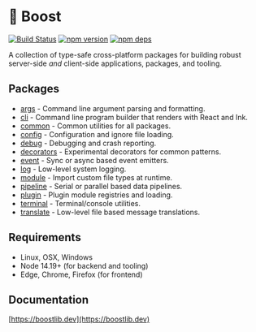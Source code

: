 # 🚀 Boost

[![Build Status](https://github.com/milesj/boost/workflows/Build/badge.svg)](https://github.com/milesj/boost/actions?query=branch%3Amaster)
[![npm version](https://badge.fury.io/js/%40boost%2Fcommon.svg)](https://www.npmjs.com/package/@boost/common)
[![npm deps](https://david-dm.org/milesj/boost.svg?path=packages/common)](https://www.npmjs.com/package/@boost/common)

A collection of type-safe cross-platform packages for building robust server-side _and_ client-side
applications, packages, and tooling.

## Packages

- [args](https://www.npmjs.com/package/@boost/args) - Command line argument parsing and formatting.
- [cli](https://www.npmjs.com/package/@boost/cli) - Command line program builder that renders with
  React and Ink.
- [common](https://www.npmjs.com/package/@boost/common) - Common utilities for all packages.
- [config](https://www.npmjs.com/package/@boost/config) - Configuration and ignore file loading.
- [debug](https://www.npmjs.com/package/@boost/debug) - Debugging and crash reporting.
- [decorators](https://www.npmjs.com/package/@boost/decorators) - Experimental decorators for common
  patterns.
- [event](https://www.npmjs.com/package/@boost/event) - Sync or async based event emitters.
- [log](https://www.npmjs.com/package/@boost/log) - Low-level system logging.
- [module](https://www.npmjs.com/package/@boost/module) - Import custom file types at runtime.
- [pipeline](https://www.npmjs.com/package/@boost/pipeline) - Serial or parallel based data
  pipelines.
- [plugin](https://www.npmjs.com/package/@boost/plugin) - Plugin module registries and loading.
- [terminal](https://www.npmjs.com/package/@boost/terminal) - Terminal/console utilities.
- [translate](https://www.npmjs.com/package/@boost/translate) - Low-level file based message
  translations.

## Requirements

- Linux, OSX, Windows
- Node 14.19+ (for backend and tooling)
- Edge, Chrome, Firefox (for frontend)

## Documentation

[https://boostlib.dev](https://boostlib.dev)
